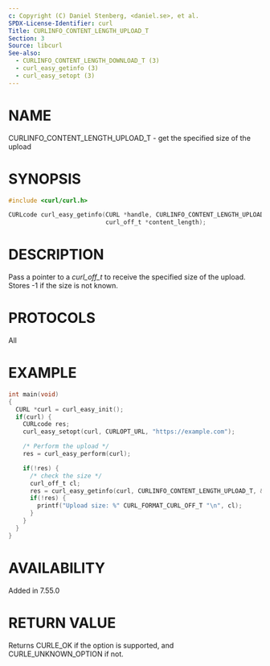 ```yaml
---
c: Copyright (C) Daniel Stenberg, <daniel.se>, et al.
SPDX-License-Identifier: curl
Title: CURLINFO_CONTENT_LENGTH_UPLOAD_T
Section: 3
Source: libcurl
See-also:
  - CURLINFO_CONTENT_LENGTH_DOWNLOAD_T (3)
  - curl_easy_getinfo (3)
  - curl_easy_setopt (3)
---
```


# NAME

CURLINFO_CONTENT_LENGTH_UPLOAD_T - get the specified size of the upload

# SYNOPSIS

~~~c
#include <curl/curl.h>

CURLcode curl_easy_getinfo(CURL *handle, CURLINFO_CONTENT_LENGTH_UPLOAD_T,
                           curl_off_t *content_length);
~~~

# DESCRIPTION

Pass a pointer to a *curl_off_t* to receive the specified size of the
upload. Stores -1 if the size is not known.

# PROTOCOLS

All

# EXAMPLE

~~~c
int main(void)
{
  CURL *curl = curl_easy_init();
  if(curl) {
    CURLcode res;
    curl_easy_setopt(curl, CURLOPT_URL, "https://example.com");

    /* Perform the upload */
    res = curl_easy_perform(curl);

    if(!res) {
      /* check the size */
      curl_off_t cl;
      res = curl_easy_getinfo(curl, CURLINFO_CONTENT_LENGTH_UPLOAD_T, &cl);
      if(!res) {
        printf("Upload size: %" CURL_FORMAT_CURL_OFF_T "\n", cl);
      }
    }
  }
}
~~~

# AVAILABILITY

Added in 7.55.0

# RETURN VALUE

Returns CURLE_OK if the option is supported, and CURLE_UNKNOWN_OPTION if not.
